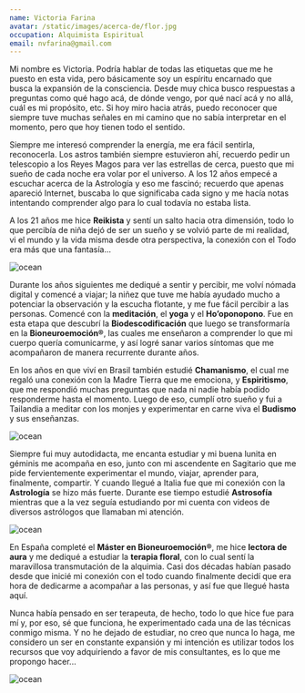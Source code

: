 ```yaml
---
name: Victoria Farina
avatar: /static/images/acerca-de/flor.jpg
occupation: Alquimista Espiritual
email: nvfarina@gmail.com
---
```


Mi nombre es Victoria. Podría hablar de todas las etiquetas que me he puesto en esta vida, pero básicamente soy un espíritu encarnado que busca la expansión de la consciencia. Desde muy chica busco respuestas a preguntas como qué hago acá, de dónde vengo, por qué nací acá y no allá, cuál es mi propósito, etc. Si hoy miro hacia atrás, puedo reconocer que siempre tuve muchas señales en mi camino que no sabía interpretar en el momento, pero que hoy tienen todo el sentido.

Siempre me interesó comprender la energía, me era fácil sentirla, reconocerla. Los astros también siempre estuvieron ahí, recuerdo pedir un telescopio a los Reyes Magos para ver las estrellas de cerca, puesto que mi sueño de cada noche era volar por el universo. A los 12 años empecé a escuchar acerca de la Astrología y eso me fascinó; recuerdo que apenas apareció Internet, buscaba lo que significaba cada signo y me hacía notas intentando comprender algo para lo cual todavía no estaba lista.

A los 21 años me hice **Reikista** y sentí un salto hacia otra dimensión, todo lo que percibía de niña dejó de ser un sueño y se volvió parte de mi realidad, vi el mundo y la vida misma desde otra perspectiva, la conexión con el Todo era más que una fantasía…

<Image alt="ocean" src="/static/images/acerca-de/sol.jpg" width={450} height={300} />

Durante los años siguientes me dediqué a sentir y percibir, me volví nómada digital y comencé a viajar; la niñez que tuve me había ayudado mucho a potenciar la observación y la escucha flotante, y me fue fácil percibir a las personas. Comencé con la **meditación**, el **yoga** y el **Ho’oponopono**. Fue en esta etapa que descubrí la **Biodescodificación** que luego se transformaría en la **Bioneuroemoción®**, las cuales me enseñaron a comprender lo que mi cuerpo quería comunicarme, y así logré sanar varios síntomas que me acompañaron de manera recurrente durante años.

En los años en que viví en Brasil también estudié **Chamanismo**, el cual me regaló una conexión con la Madre Tierra que me emociona, y **Espiritismo**, que me respondió muchas preguntas que nada ni nadie había podido responderme hasta el momento. Luego de eso, cumplí otro sueño y fui a Tailandia a meditar con los monjes y experimentar en carne viva el **Budismo** y sus enseñanzas.

<Image alt="ocean" src="/static/images/acerca-de/CA6A1842.jpg" width={300} height={450} />

Siempre fui muy autodidacta, me encanta estudiar y mi buena lunita en géminis me acompaña en eso, junto con mi ascendente en Sagitario que me pide fervientemente experimentar el mundo, viajar, aprender para, finalmente, compartir. Y cuando llegué a Italia fue que mi conexión con la **Astrología** se hizo más fuerte. Durante ese tiempo estudié **Astrosofía** mientras que a la vez seguía estudiando por mi cuenta con videos de diversos astrólogos que llamaban mi atención.

<Image alt="ocean" src="/static/images/acerca-de/zodiaco.jpg" width={450} height={300} />

En España completé el **Máster en Bioneuroemoción®**, me hice **lectora de aura** y me dediqué a estudiar la **terapia floral**, con lo cual sentí la maravillosa transmutación de la alquimia. Casi dos décadas habían pasado desde que inicié mi conexión con el todo cuando finalmente decidí que era hora de dedicarme a acompañar a las personas, y así fue que llegué hasta aquí.

Nunca había pensado en ser terapeuta, de hecho, todo lo que hice fue para mí y, por eso, sé que funciona, he experimentado cada una de las técnicas conmigo misma. Y no he dejado de estudiar, no creo que nunca lo haga, me considero un ser en constante expansión y mi intención es utilizar todos los recursos que voy adquiriendo a favor de mis consultantes, es lo que me propongo hacer...

<Image alt="ocean" src="/static/images/Home/fuente.jpg" width={350} height={450} />
